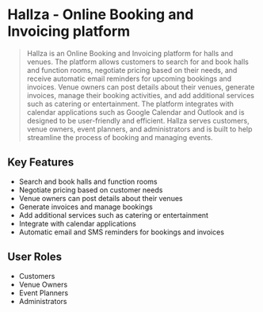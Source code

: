 # Hallza - Online Booking and Invoicing platform

> Hallza is an Online Booking and Invoicing platform for halls and venues. The platform allows customers to search for and book halls and function rooms, negotiate pricing based on their needs, and receive automatic email reminders for upcoming bookings and invoices. Venue owners can post details about their venues, generate invoices, manage their booking activities, and add additional services such as catering or entertainment. The platform integrates with calendar applications such as Google Calendar and Outlook and is designed to be user-friendly and efficient. Hallza serves customers, venue owners, event planners, and administrators and is built to help streamline the process of booking and managing events.

## Key Features

- Search and book halls and function rooms
- Negotiate pricing based on customer needs
- Venue owners can post details about their venues
- Generate invoices and manage bookings
- Add additional services such as catering or entertainment
- Integrate with calendar applications
- Automatic email and SMS reminders for bookings and invoices

## User Roles

- Customers
- Venue Owners
- Event Planners
- Administrators

